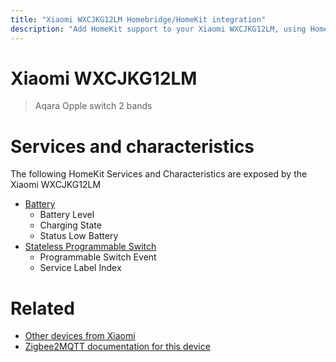 ```yaml
---
title: "Xiaomi WXCJKG12LM Homebridge/HomeKit integration"
description: "Add HomeKit support to your Xiaomi WXCJKG12LM, using Homebridge, Zigbee2MQTT and homebridge-z2m."
---
```

<!---
This file has been GENERATED using src/docgen/docgen.ts
DO NOT EDIT THIS FILE MANUALLY!
-->
# Xiaomi WXCJKG12LM
> Aqara Opple switch 2 bands


# Services and characteristics
The following HomeKit Services and Characteristics are exposed by
the Xiaomi WXCJKG12LM

* [Battery](../../battery.md)
  * Battery Level
  * Charging State
  * Status Low Battery
* [Stateless Programmable Switch](../../action.md)
  * Programmable Switch Event
  * Service Label Index


# Related
* [Other devices from Xiaomi](../index.md#xiaomi)
* [Zigbee2MQTT documentation for this device](https://www.zigbee2mqtt.io/devices/WXCJKG12LM.html)